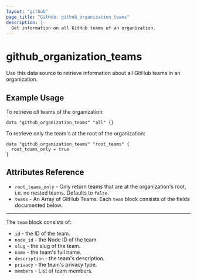 ```yaml
---
layout: "github"
page_title: "GitHub: github_organization_teams"
description: |-
  Get information on all GitHub teams of an organization.
---
```


# github\_organization\_teams

Use this data source to retrieve information about all GitHub teams in an organization.

## Example Usage

To retrieve *all* teams of the organization:

```hcl
data "github_organization_teams" "all" {}
```

To retrieve only the team's at the root of the organization:

```hcl
data "github_organization_teams" "root_teams" {
  root_teams_only = true
}
```

## Attributes Reference

* `root_teams_only` - Only return teams that are at the organization's root, i.e. no nested teams. Defaults to `false`.
* `teams` - An Array of GitHub Teams.  Each `team` block consists of the fields documented below.
___

The `team` block consists of:

 * `id` - the ID of the team.
 * `node_id` - the Node ID of the team.
 * `slug` - the slug of the team.
 * `name` - the team's full name.
 * `description` - the team's description.
 * `privacy` - the team's privacy type.
 * `members` - List of team members.
